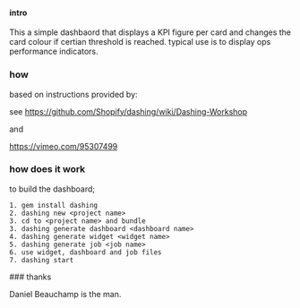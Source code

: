 
#### intro

This a simple dashbaord that displays a KPI figure per card and changes the card colour if certian threshold is reached. typical use is to display ops performance indicators.

### how

based on instructions provided by:

see https://github.com/Shopify/dashing/wiki/Dashing-Workshop

and

https://vimeo.com/95307499

### how does it work

to build the dashboard;

    1. gem install dashing
    2. dashing new <project name>
    3. cd to <project name> and bundle 
    3. dashing generate dashboard <dashboard name>
    4. dashing generate widget <widget name>
    5. dashing generate job <job name>
    6. use widget, dashboard and job files 
    7. dashing start

### thanks

Daniel Beauchamp is the man.
